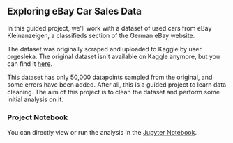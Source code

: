 ## Exploring eBay Car Sales Data

In this guided project, we'll work with a dataset of used cars from eBay Kleinanzeigen, a classifieds section of the German eBay website.

The dataset was originally scraped and uploaded to Kaggle by user orgesleka.
The original dataset isn't available on Kaggle anymore, but you can find it [here](https://data.world/data-society/used-cars-data).

This dataset has only 50,000 datapoints sampled from the original, and some errors have been added. After all, this is a guided project to learn data cleaning. The aim of this project is to clean the dataset and perform some initial analysis on it.

### Project Notebook

You can directly view or run the analysis in the [Jupyter Notebook](https://github.com/timmueller0/data_projects_misc/blob/main/projects/guided_project3_ebay_car_sales/Guided_project3%20-%20eBay%20car%20sales.ipynb).
